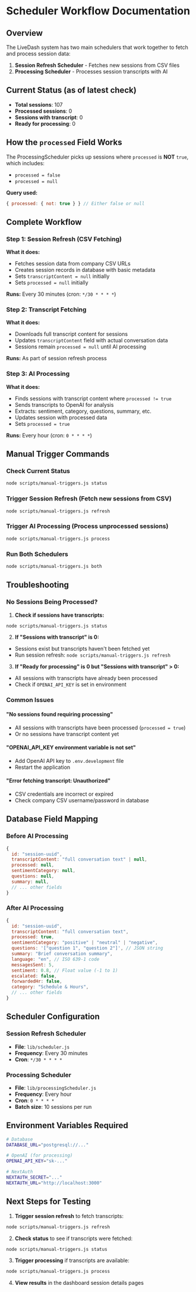 # Scheduler Workflow Documentation

## Overview

The LiveDash system has two main schedulers that work together to fetch and process session data:

1.  **Session Refresh Scheduler** - Fetches new sessions from CSV files
2.  **Processing Scheduler** - Processes session transcripts with AI

## Current Status (as of latest check)

-   **Total sessions**: 107
-   **Processed sessions**: 0  
-   **Sessions with transcript**: 0
-   **Ready for processing**: 0

## How the `processed` Field Works

The ProcessingScheduler picks up sessions where `processed` is **NOT** `true`, which includes:

-   `processed = false`
-   `processed = null`

**Query used:**

```javascript
{ processed: { not: true } } // Either false or null
```

## Complete Workflow

### Step 1: Session Refresh (CSV Fetching)

**What it does:**

-   Fetches session data from company CSV URLs
-   Creates session records in database with basic metadata
-   Sets `transcriptContent = null` initially
-   Sets `processed = null` initially

**Runs:** Every 30 minutes (cron: `*/30 * * * *`)

### Step 2: Transcript Fetching

**What it does:**

-   Downloads full transcript content for sessions
-   Updates `transcriptContent` field with actual conversation data
-   Sessions remain `processed = null` until AI processing

**Runs:** As part of session refresh process

### Step 3: AI Processing

**What it does:**

-   Finds sessions with transcript content where `processed != true`
-   Sends transcripts to OpenAI for analysis
-   Extracts: sentiment, category, questions, summary, etc.
-   Updates session with processed data
-   Sets `processed = true`

**Runs:** Every hour (cron: `0 * * * *`)

## Manual Trigger Commands

### Check Current Status

```bash
node scripts/manual-triggers.js status
```

### Trigger Session Refresh (Fetch new sessions from CSV)

```bash
node scripts/manual-triggers.js refresh
```

### Trigger AI Processing (Process unprocessed sessions)

```bash
node scripts/manual-triggers.js process
```

### Run Both Schedulers

```bash
node scripts/manual-triggers.js both
```

## Troubleshooting

### No Sessions Being Processed?

1.  **Check if sessions have transcripts:**

   ```bash
   node scripts/manual-triggers.js status
   ```

2.  **If "Sessions with transcript" is 0:**

-   Sessions exist but transcripts haven't been fetched yet
-   Run session refresh: `node scripts/manual-triggers.js refresh`

3.  **If "Ready for processing" is 0 but "Sessions with transcript" > 0:**

-   All sessions with transcripts have already been processed
-   Check if `OPENAI_API_KEY` is set in environment

### Common Issues

#### "No sessions found requiring processing"

-   All sessions with transcripts have been processed (`processed = true`)
-   Or no sessions have transcript content yet

#### "OPENAI_API_KEY environment variable is not set"

-   Add OpenAI API key to `.env.development` file
-   Restart the application

#### "Error fetching transcript: Unauthorized"

-   CSV credentials are incorrect or expired
-   Check company CSV username/password in database

## Database Field Mapping

### Before AI Processing

```javascript
{
  id: "session-uuid",
  transcriptContent: "full conversation text" | null,
  processed: null,
  sentimentCategory: null,
  questions: null,
  summary: null,
  // ... other fields
}
```

### After AI Processing

```javascript
{
  id: "session-uuid", 
  transcriptContent: "full conversation text",
  processed: true,
  sentimentCategory: "positive" | "neutral" | "negative",
  questions: '["question 1", "question 2"]', // JSON string
  summary: "Brief conversation summary",
  language: "en", // ISO 639-1 code
  messagesSent: 5,
  sentiment: 0.8, // Float value (-1 to 1)
  escalated: false,
  forwardedHr: false,
  category: "Schedule & Hours",
  // ... other fields
}
```

## Scheduler Configuration

### Session Refresh Scheduler

-   **File**: `lib/scheduler.js`
-   **Frequency**: Every 30 minutes
-   **Cron**: `*/30 * * * *`

### Processing Scheduler  

-   **File**: `lib/processingScheduler.js`
-   **Frequency**: Every hour
-   **Cron**: `0 * * * *`
-   **Batch size**: 10 sessions per run

## Environment Variables Required

```bash
# Database
DATABASE_URL="postgresql://..."

# OpenAI (for processing)
OPENAI_API_KEY="sk-..."

# NextAuth
NEXTAUTH_SECRET="..."
NEXTAUTH_URL="http://localhost:3000"
```

## Next Steps for Testing

1.  **Trigger session refresh** to fetch transcripts:

   ```bash
   node scripts/manual-triggers.js refresh
   ```

2.  **Check status** to see if transcripts were fetched:

   ```bash
   node scripts/manual-triggers.js status
   ```

3.  **Trigger processing** if transcripts are available:

   ```bash
   node scripts/manual-triggers.js process
   ```

4.  **View results** in the dashboard session details pages
